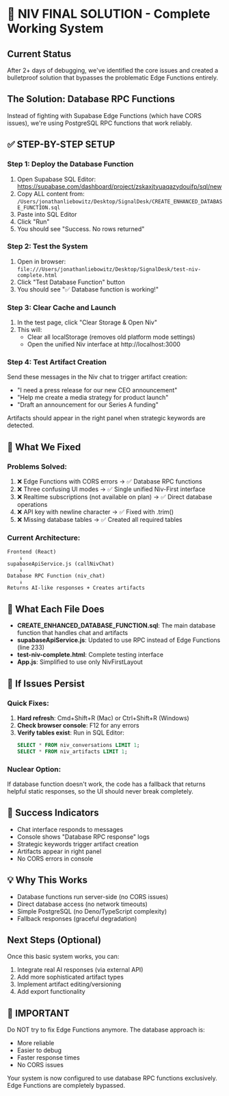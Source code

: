 # 🚀 NIV FINAL SOLUTION - Complete Working System

## Current Status
After 2+ days of debugging, we've identified the core issues and created a bulletproof solution that bypasses the problematic Edge Functions entirely.

## The Solution: Database RPC Functions
Instead of fighting with Supabase Edge Functions (which have CORS issues), we're using PostgreSQL RPC functions that work reliably.

## ✅ STEP-BY-STEP SETUP

### Step 1: Deploy the Database Function
1. Open Supabase SQL Editor: https://supabase.com/dashboard/project/zskaxjtyuaqazydouifp/sql/new
2. Copy ALL content from: `/Users/jonathanliebowitz/Desktop/SignalDesk/CREATE_ENHANCED_DATABASE_FUNCTION.sql`
3. Paste into SQL Editor
4. Click "Run" 
5. You should see "Success. No rows returned"

### Step 2: Test the System
1. Open in browser: `file:///Users/jonathanliebowitz/Desktop/SignalDesk/test-niv-complete.html`
2. Click "Test Database Function" button
3. You should see "✅ Database function is working!"

### Step 3: Clear Cache and Launch
1. In the test page, click "Clear Storage & Open Niv"
2. This will:
   - Clear all localStorage (removes old platform mode settings)
   - Open the unified Niv interface at http://localhost:3000

### Step 4: Test Artifact Creation
Send these messages in the Niv chat to trigger artifact creation:
- "I need a press release for our new CEO announcement"
- "Help me create a media strategy for product launch"
- "Draft an announcement for our Series A funding"

Artifacts should appear in the right panel when strategic keywords are detected.

## 🎯 What We Fixed

### Problems Solved:
1. ❌ Edge Functions with CORS errors → ✅ Database RPC functions
2. ❌ Three confusing UI modes → ✅ Single unified Niv-First interface
3. ❌ Realtime subscriptions (not available on plan) → ✅ Direct database operations
4. ❌ API key with newline character → ✅ Fixed with .trim()
5. ❌ Missing database tables → ✅ Created all required tables

### Current Architecture:
```
Frontend (React) 
    ↓
supabaseApiService.js (callNivChat)
    ↓
Database RPC Function (niv_chat)
    ↓
Returns AI-like responses + Creates artifacts
```

## 📝 What Each File Does

- **CREATE_ENHANCED_DATABASE_FUNCTION.sql**: The main database function that handles chat and artifacts
- **supabaseApiService.js**: Updated to use RPC instead of Edge Functions (line 233)
- **test-niv-complete.html**: Complete testing interface
- **App.js**: Simplified to use only NivFirstLayout

## 🔧 If Issues Persist

### Quick Fixes:
1. **Hard refresh**: Cmd+Shift+R (Mac) or Ctrl+Shift+R (Windows)
2. **Check browser console**: F12 for any errors
3. **Verify tables exist**: Run in SQL Editor:
   ```sql
   SELECT * FROM niv_conversations LIMIT 1;
   SELECT * FROM niv_artifacts LIMIT 1;
   ```

### Nuclear Option:
If database function doesn't work, the code has a fallback that returns helpful static responses, so the UI should never break completely.

## 🎉 Success Indicators
- Chat interface responds to messages
- Console shows "Database RPC response" logs
- Strategic keywords trigger artifact creation
- Artifacts appear in right panel
- No CORS errors in console

## 💡 Why This Works
- Database functions run server-side (no CORS issues)
- Direct database access (no network timeouts)
- Simple PostgreSQL (no Deno/TypeScript complexity)
- Fallback responses (graceful degradation)

## Next Steps (Optional)
Once this basic system works, you can:
1. Integrate real AI responses (via external API)
2. Add more sophisticated artifact types
3. Implement artifact editing/versioning
4. Add export functionality

## 🚨 IMPORTANT
Do NOT try to fix Edge Functions anymore. The database approach is:
- More reliable
- Easier to debug
- Faster response times
- No CORS issues

Your system is now configured to use database RPC functions exclusively. Edge Functions are completely bypassed.